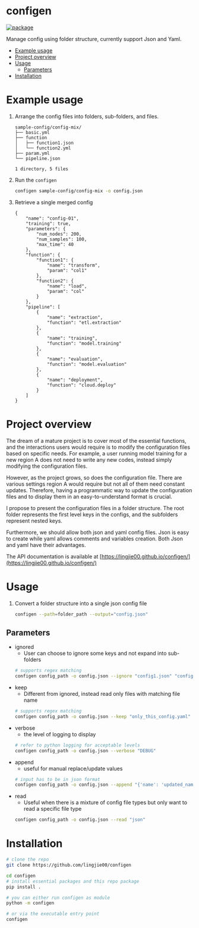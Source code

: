 # configen

[![package](https://github.com/lingjie00/configen/actions/workflows/project-actions.yml/badge.svg)](https://github.com/lingjie00/configen/actions/workflows/project-actions.yml)

Manage config using folder structure, currently support Json and Yaml.


<!-- vim-markdown-toc GFM -->

* [Example usage](#example-usage)
* [Project overview](#project-overview)
* [Usage](#usage)
    * [Parameters](#parameters)
* [Installation](#installation)

<!-- vim-markdown-toc -->

# Example usage

1. Arrange the config files into folders, sub-folders, and files.

    ```
    sample-config/config-mix/
    ├── basic.yml
    ├── function
    │   ├── function1.json
    │   └── function2.yml
    ├── param.yml
    └── pipeline.json

    1 directory, 5 files
    ```

2. Run the `configen`

    ```bash
    configen sample-config/config-mix -o config.json
    ```

3. Retrieve a single merged config

    ```
    {
        "name": "config-01",
        "training": true,
        "parameters": {
            "num_nodes": 200,
            "num_samples": 100,
            "max_time": 40
        },
        "function": {
            "function1": {
                "name": "transform",
                "param": "col1"
            },
            "function2": {
                "name": "load",
                "param": "col"
            }
        },
        "pipeline": [
            {
                "name": "extraction",
                "function": "etl.extraction"
            },
            {
                "name": "training",
                "function": "model.training"
            },
            {
                "name": "evaluation",
                "function": "model.evaluation"
            },
            {
                "name": "deployment",
                "function": "cloud.deploy"
            }
        ]
    }
    ```

# Project overview

The dream of a mature project is to cover most of the essential functions, and
the interactions users would require is to modify the configuration files
based on specific needs. For example, a user running model training for a new
region A does not need to write any new codes, instead simply modifying the
configuration files.

However, as the project grows, so does the configuration file. There are various
settings region A would require but not all of them need constant updates.
Therefore, having a programmatic way to update the configuration files and to
display them in an easy-to-understand format is crucial.

I propose to present the configuration files in a folder structure. The root
folder represents the first level keys in the configs, and the subfolders
represent nested keys.

Furthermore, we should allow both json and yaml config files. Json is easy to
create while yaml allows comments and variables creation. Both Json and yaml
have their advantages.

The API documentation is available at
[https://lingjie00.github.io/configen/](https://lingjie00.github.io/configen/)

# Usage

1. Convert a folder structure into a single json config file
    ```bash
    configen --path=folder_path --output="config.json"
    ```

## Parameters

- ignored
    - User can choose to ignore some keys and not expand into sub-folders
    ```bash
    # supports regex matching
    configen config_path -o config.json --ignore "config1.json" "config2.yaml" "debug.*json"
    ```
- keep
    - Different from ignored, instead read only files with matching file name
    ```bash
    # supports regex matching
    configen config_path -o config.json --keep "only_this_config.yaml"
    ```
- verbose
    - the level of logging to display
    ```bash
    # refer to python logging for acceptable levels
    configen config_path -o config.json --verbose "DEBUG"
    ```
- append
    - useful for manual replace/update values
    ```bash
    # input has to be in json format
    configen config_path -o config.json --append "{'name': 'updated_name'}"
    ```
- read
    - Useful when there is a mixture of config file types but only want to read
      a specific file type
    ```bash
    configen config_path -o config.json --read "json"
    ```

# Installation

```bash
# clone the repo
git clone https://github.com/lingjie00/configen
```

```bash
cd configen
# install essential packages and this repo package
pip install .
```

```bash
# you can either run configen as module
python -m configen

# or via the executable entry point
configen
```
